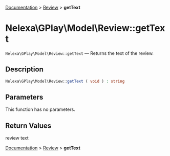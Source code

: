 [Documentation](../../README.md) > [Review](README.md) > **getText**

# Nelexa\GPlay\Model\Review::getText
`Nelexa\GPlay\Model\Review::getText` — Returns the text of the review.

## Description
```php
Nelexa\GPlay\Model\Review::getText ( void ) : string
```

## Parameters
This function has no parameters.

## Return Values
review text

[Documentation](../../README.md) > [Review](README.md) > **getText**
